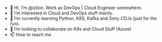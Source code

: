 - 👋 Hi, I’m @izilon. Work as DevOps | Cloud Engineer somewhere.
- 👀 I’m interested in Cloud and DevOps stuff mainly.
- 🌱 I’m currently learning Python, K8S, Kafka and Sony CDJs (just for the fun).
- 💞️ I’m looking to collaborate on K8s and Cloud Stuff (Azure)
- 📫 How to reach me 

<!---
izilon/izilon is a ✨ special ✨ repository because its `README.md` (this file) appears on your GitHub profile.
You can click the Preview link to take a look at your changes.
--->

